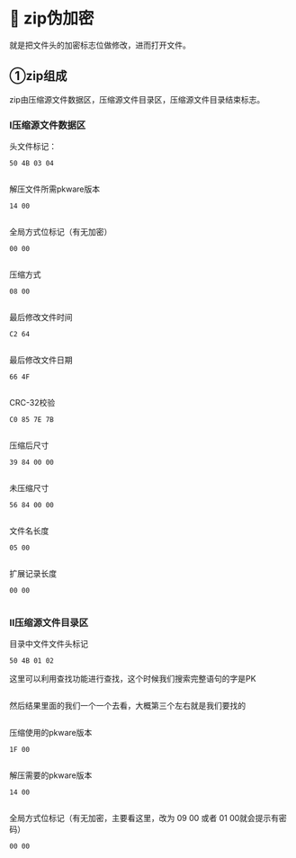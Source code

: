# 🤮 zip伪加密

就是把文件头的加密标志位做修改，进而打开文件。

## ①zip组成

zip由压缩源文件数据区，压缩源文件目录区，压缩源文件目录结束标志。

### Ⅰ压缩源文件数据区

头文件标记：

```
50 4B 03 04
```

<figure><img src=".gitbook/assets/image (16).png" alt=""><figcaption></figcaption></figure>

解压文件所需pkware版本

```
14 00
```

<figure><img src=".gitbook/assets/image (1) (1).png" alt=""><figcaption></figcaption></figure>

全局方式位标记（有无加密）

```
00 00
```

<figure><img src=".gitbook/assets/image (2) (1).png" alt=""><figcaption></figcaption></figure>

压缩方式

```
08 00
```

<figure><img src=".gitbook/assets/image (3) (1).png" alt=""><figcaption></figcaption></figure>

最后修改文件时间

```
C2 64
```

<figure><img src=".gitbook/assets/image (4) (1).png" alt=""><figcaption></figcaption></figure>

最后修改文件日期

```
66 4F
```

<figure><img src=".gitbook/assets/image (5) (1).png" alt=""><figcaption></figcaption></figure>

CRC-32校验

```
C0 85 7E 7B
```

<figure><img src=".gitbook/assets/image (6) (1).png" alt=""><figcaption></figcaption></figure>

压缩后尺寸

```
39 84 00 00
```

<figure><img src=".gitbook/assets/image (7) (1).png" alt=""><figcaption></figcaption></figure>

未压缩尺寸

```
56 84 00 00
```

<figure><img src=".gitbook/assets/image (8) (1).png" alt=""><figcaption></figcaption></figure>

文件名长度

```
05 00
```

<figure><img src=".gitbook/assets/image (9) (1).png" alt=""><figcaption></figcaption></figure>

扩展记录长度

```
00 00
```

<figure><img src=".gitbook/assets/image (10) (1).png" alt=""><figcaption></figcaption></figure>



### Ⅱ压缩源文件目录区

目录中文件文件头标记

```
50 4B 01 02
```

这里可以利用查找功能进行查找，这个时候我们搜索完整语句的字是PK

<figure><img src=".gitbook/assets/image (11) (1).png" alt=""><figcaption></figcaption></figure>

然后结果里面的我们一个一个去看，大概第三个左右就是我们要找的

<figure><img src=".gitbook/assets/image (12) (1).png" alt=""><figcaption></figcaption></figure>

压缩使用的pkware版本

```
1F 00
```

<figure><img src=".gitbook/assets/image (13) (1).png" alt=""><figcaption></figcaption></figure>

解压需要的pkware版本

```
14 00
```

<figure><img src=".gitbook/assets/image (14) (1).png" alt=""><figcaption></figcaption></figure>

全局方式位标记（有无加密，主要看这里，改为 09 00 或者 01 00就会提示有密码）

```
00 00
```

<figure><img src=".gitbook/assets/image (15) (1).png" alt=""><figcaption></figcaption></figure>





























